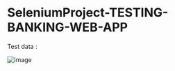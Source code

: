 # SeleniumProject-TESTING-BANKING-WEB-APP


Test data :

![image](https://user-images.githubusercontent.com/58661025/231817268-a3857266-ab92-4ee0-9f95-fc2159e13361.png)
